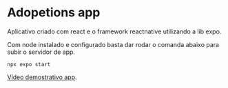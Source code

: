 # Adopetions app

Aplicativo criado com react e o framework reactnative utilizando a lib expo.

Com node instalado e configurado basta dar rodar o comanda abaixo para subir o servidor de app.

`npx expo start`

[Vídeo demostrativo app](https://www.youtube.com/watch?v=XH5CXXE87tc).
